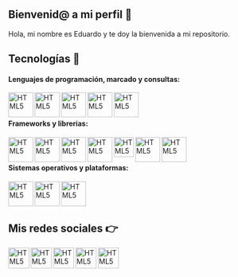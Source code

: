 ## Bienvenid@ a mi perfil 👋 
Hola, mi nombre es Eduardo y te doy la bienvenida a mi repositorio.

## Tecnologías 🚀

#### Lenguajes de programación, marcado y consultas:

[<img align="left" alt="HTML5" width="50px" src="https://user-images.githubusercontent.com/123834433/221429610-fe38f003-d198-4f45-8b6a-4f6980874d28.png" />](https://www.python.org/)

[<img align="left" alt="HTML5" width="50px" src="https://user-images.githubusercontent.com/123834433/221429609-3f89f9c0-758a-4fb1-b011-6e8b8b3c7a17.png" />](https://developer.mozilla.org/es/docs/Web/JavaScript)

[<img align="left" alt="HTML5" width="50px" src="https://user-images.githubusercontent.com/123834433/221429608-1fdba7a9-82b4-4477-b47e-690d5a6f435a.png" />](https://developer.mozilla.org/es/docs/Web/HTML)

[<img align="left" alt="HTML5" width="50px" src="https://user-images.githubusercontent.com/123834433/221429611-4b465fb8-e429-4547-824f-8c354d2794f0.png" />](https://aws.amazon.com/es/what-is/sql/)

[<img align="left" alt="HTML5" width="50px" src="https://user-images.githubusercontent.com/123834433/221429606-a7fef5f8-5cb4-4dee-96bd-3d29959092d6.png" />](https://www.hostinger.es/tutoriales/bash-script-linux)

<br/><br/>

#### Frameworks y librerias:

[<img align="left" alt="HTML5" width="50px" src="https://user-images.githubusercontent.com/123834433/221431039-7fa581bf-d4e9-49b1-b9d5-faf898fa789e.png" />](https://fastapi.tiangolo.com/)

[<img align="left" alt="HTML5" width="50px" src="https://user-images.githubusercontent.com/123834433/221441244-31e00a82-94c8-4b18-9552-375cf4d53b0f.png" />](https://www.djangoproject.com/)

[<img align="left" alt="HTML5" width="50px" src="https://user-images.githubusercontent.com/123834433/221441492-c525af0d-453b-44d7-8faf-d8e4407aa84b.png" />](https://vuejs.org/)

[<img align="left" alt="HTML5" width="50px" src="https://user-images.githubusercontent.com/123834433/221442566-5eb78d03-6b9c-45b3-98a9-e2806347b118.png" />](https://www.metasploit.com/)

[<img align="left" alt="HTML5" width="40px" src="https://user-images.githubusercontent.com/123834433/221441961-13d8cab1-8fbc-45cf-b986-8d7cb655a150.png" />](https://pandas.pydata.org/)

[<img align="left" alt="HTML5" width="50px" src="https://user-images.githubusercontent.com/123834433/221441962-f955f92e-e43a-4cd6-b017-7219512e8f8e.svg" />](https://www.statsmodels.org/stable/index.html)

[<img align="left" alt="HTML5" width="50px" src="https://user-images.githubusercontent.com/123834433/221441959-0433108f-438e-4dc7-9c56-442f2640f96b.png" />](https://matplotlib.org/)

<br/><br/>

#### Sistemas operativos y plataformas:

[<img align="left" alt="HTML5" width="50px" src="https://user-images.githubusercontent.com/123834433/221430093-cf3a7845-c214-4760-9b09-2f3d50f50d4c.png" />](https://ubuntu-mate.org/)

[<img align="left" alt="HTML5" width="50px" src="https://user-images.githubusercontent.com/123834433/221431606-ec77839e-73b7-40fb-ac6c-4b9739fbffcb.png" />](https://www.kali.org/)

[<img align="left" alt="HTML5" width="50px" src="https://user-images.githubusercontent.com/123834433/221430903-5e98db22-3485-42bd-a056-31ffb42cd98e.png" />](https://www.arduino.cc/)

<br/><br/><br/>

## Mis redes sociales 👉


[<img align="left" alt="HTML5" width="42px" src="https://user-images.githubusercontent.com/123834433/221331314-6432bdbb-0f0a-4bef-a5b1-40bdd9dcaf7d.png" />](https://www.linkedin.com/in/eduummpy/)

[<img align="left" alt="HTML5" width="42px" src="https://user-images.githubusercontent.com/123834433/221331309-3df61c1c-6cad-41eb-a34c-3f6dfc86e7d9.png" />](https://www.facebook.com/profile.php?id=100089603037953)

[<img align="left" alt="HTML5" width="42px" src="https://user-images.githubusercontent.com/123834433/221331311-2d4625b5-65a2-4aaa-aab7-86a86a311884.png" />](https://www.instagram.com/eduummpy/)

[<img align="left" alt="HTML5" width="42px" src="https://user-images.githubusercontent.com/123834433/221331315-ccb8d8b0-f807-44a2-aaf7-d0fd17d3b483.png" />](https://www.tiktok.com/@eduummpy/)

[<img align="left" alt="HTML5" width="42px" src="https://user-images.githubusercontent.com/123834433/221431947-8b17c1f4-242d-4f60-ae94-2deb69c34594.png" />](https://www.youtube.com/@eduummpy)

<!--
### Hola, bienvenid@ a mi perfil👋

**eduummpy/eduummpy** is a ✨ _special_ ✨ repository because its `README.md` (this file) appears on your GitHub profile.

Here are some ideas to get you started:

- 🔭 I’m currently working on ...
- 🌱 I’m currently learning ...
- 👯 I’m looking to collaborate on ...
- 🤔 I’m looking for help with ...
- 💬 Ask me about ...
- 📫 How to reach me: ...
- 😄 Pronouns: ...
- ⚡ Fun fact: ...
-->

